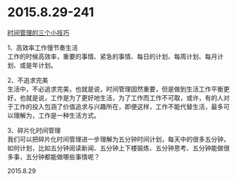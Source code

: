 2015.8.29-241
=============
[时间管理的三个小技巧](http://mp.weixin.qq.com/s?__biz=MjM5NDIzMzU4MA==&mid=209540636&idx=1&sn=61f8d2f86fa7ca13ddbe792de8532bcf&scene=5&srcid=jox4kcY0B3q2CHMiQ8O4#rd)

1、高效率工作慢节奏生活  
工作的时候高效率，重要的事情、紧急的事情、每日的计划、每周计划、每月计划、或是年计划。

2、不追求完美  
生活中，不必追求完美，也就是说，时间管理固然重要，但是做到生活工作平衡更好，也就是说，工作是为了更好地生活，为了工作而工作不可取，或许，有的人对于工作的投入包涵了价值追求与兴趣所在，即便这样，工作不能代替生活，最多可以理解为，工作是一种生活方式。

3、碎片化时间管理  
我们可以把碎片化时间管理进一步理解为五分钟时间计划，每天中的很多五分钟，如何计划，比如五分钟阅读新闻、五分钟上下楼锻炼、五分钟思考、五分钟能做很多事，五分钟都能做哪些事情呢？

2015.8.29